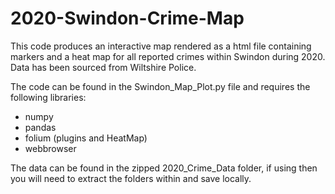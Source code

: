 # 2020-Swindon-Crime-Map
This code produces an interactive map rendered as a html file containing markers and a heat map for all reported crimes within Swindon during 2020. Data has been sourced from Wiltshire Police.

The code can be found in the Swindon_Map_Plot.py file and requires the following libraries:
- numpy
- pandas
- folium (plugins and HeatMap)
- webbrowser

The data can be found in the zipped 2020_Crime_Data folder, if using then you will need to extract the folders within and save locally.
